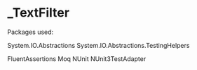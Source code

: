 # _TextFilter

Packages used:

System.IO.Abstractions
System.IO.Abstractions.TestingHelpers

FluentAssertions
Moq
NUnit
NUnit3TestAdapter
